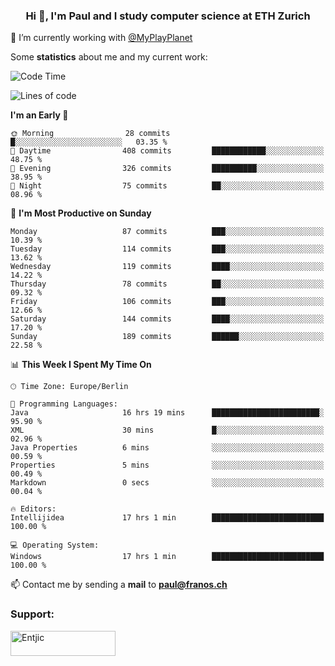 <h3 align="center">Hi 👋, I'm Paul and I study computer science at ETH Zurich</h3>

🔭 I’m currently working with [@MyPlayPlanet](https://github.com/MyPlayPlanet)
  


Some **statistics** about me and my current work:

<!--START_SECTION:waka-->
![Code Time](http://img.shields.io/badge/Code%20Time-1%2C239%20hrs%2057%20mins-blue)

![Lines of code](https://img.shields.io/badge/From%20Hello%20World%20I%27ve%20Written-2.1%20million%20lines%20of%20code-blue)

**I'm an Early 🐤** 

```text
🌞 Morning                28 commits          █░░░░░░░░░░░░░░░░░░░░░░░░   03.35 % 
🌆 Daytime                408 commits         ████████████░░░░░░░░░░░░░   48.75 % 
🌃 Evening                326 commits         ██████████░░░░░░░░░░░░░░░   38.95 % 
🌙 Night                  75 commits          ██░░░░░░░░░░░░░░░░░░░░░░░   08.96 % 
```
📅 **I'm Most Productive on Sunday** 

```text
Monday                   87 commits          ███░░░░░░░░░░░░░░░░░░░░░░   10.39 % 
Tuesday                  114 commits         ███░░░░░░░░░░░░░░░░░░░░░░   13.62 % 
Wednesday                119 commits         ████░░░░░░░░░░░░░░░░░░░░░   14.22 % 
Thursday                 78 commits          ██░░░░░░░░░░░░░░░░░░░░░░░   09.32 % 
Friday                   106 commits         ███░░░░░░░░░░░░░░░░░░░░░░   12.66 % 
Saturday                 144 commits         ████░░░░░░░░░░░░░░░░░░░░░   17.20 % 
Sunday                   189 commits         ██████░░░░░░░░░░░░░░░░░░░   22.58 % 
```


📊 **This Week I Spent My Time On** 

```text
🕑︎ Time Zone: Europe/Berlin

💬 Programming Languages: 
Java                     16 hrs 19 mins      ████████████████████████░   95.90 % 
XML                      30 mins             █░░░░░░░░░░░░░░░░░░░░░░░░   02.96 % 
Java Properties          6 mins              ░░░░░░░░░░░░░░░░░░░░░░░░░   00.59 % 
Properties               5 mins              ░░░░░░░░░░░░░░░░░░░░░░░░░   00.49 % 
Markdown                 0 secs              ░░░░░░░░░░░░░░░░░░░░░░░░░   00.04 % 

🔥 Editors: 
Intellijidea             17 hrs 1 min        █████████████████████████   100.00 % 

💻 Operating System: 
Windows                  17 hrs 1 min        █████████████████████████   100.00 % 
```


<!--END_SECTION:waka-->

📫 Contact me by sending a **mail** to **paul@franos.ch**

<h3 align="left">Support:</h3>
<p><a href="https://ko-fi.com/Entjic"> <img align="left" src="https://cdn.ko-fi.com/cdn/kofi3.png?v=3" height="40" width="168" alt="Entjic" /></a></p>
